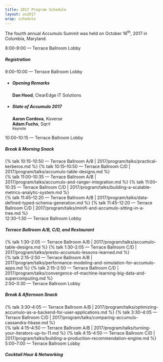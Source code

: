 ```yaml
---
title: 2017 Program Schedule
layout: as2017
wrap: schedule
---
```


<p class="text-center">
  The fourth annual Accumulo Summit was held on October 16<sup>th</sup>, 2017 in Columbia, Maryland.
</p>


<div class="card-deck">
  <div class="card">
    <div class="card-header">8:00–9:00 — Terrace Ballroom Lobby</div>
    <div class="card-body">
      <h5 class="card-title mb-0"><i class="fas fa-check"></i> Registration</h5>
    </div>
  </div>
</div>

<div class="card-deck">
  <div class="card">
    <div class="card-header">9:00–10:00 — Terrace Ballroom Lobby</div>
    <ul class="list-group list-group-flush">
      <li class="list-group-item">
        <h5 class="card-title">Opening Remarks</h5>
        <div class="m-0">
          <i class="fas fa-user"></i> <strong>Dan Hood</strong>, ClearEdge IT Solutions
        </div>
      </li>
      <li class="list-group-item">
        <h5 class="card-title">State of Accumulo 2017</h5>
        <div class="m-0"><i class="fas fa-user"></i> <strong>Aaron Cordova</strong>, Koverse</div>
        <div class="m-0"><i class="fas fa-user"></i> <strong>Adam Fuchs</strong>, Sqrrl</div>
        <div class="mt-2"><small><span class="badge badge-keynote py-2 px-2">Keynote</span></small></div>
      </li>
    </ul>
  </div>
</div>

<div class="card-deck">
  <div class="card">
    <div class="card-header">10:00–10:15 — Terrace Ballroom Lobby</div>
    <div class="card-body">
      <h5 class="card-title mb-0"><i class="fas fa-coffee"></i> Break & Morning Snack</h5>
    </div>
  </div>
</div>

<div class="card-deck">
  {% talk 10:15–10:50 — Terrace Ballroom A/B | 2017/program/talks/practical-kerberos.md %}
  {% talk 10:15–10:50 — Terrace Ballroom C/D | 2017/program/talks/accumulo-table-designs.md %}
</div>

<div class="card-deck">
  {% talk 11:00–10:35 — Terrace Ballroom A/B | 2017/program/talks/accumulo-and-ranger-integration.md %}
  {% talk 11:00–10:35 — Terrace Ballroom C/D | 2017/program/talks/building-a-scalable-metrics-analytic-system.md %}
</div>

<div class="card-deck">
  {% talk 11:45–12:20 — Terrace Ballroom A/B | 2017/program/talks/data-defined-typed-schema-generation.md %}
  {% talk 11:45–12:20 — Terrace Ballroom C/D | 2017/program/talks/minifi-and-accumulo-sitting-in-a-tree.md %}
</div>

<div class="card-deck">
  <div class="card">
    <div class="card-header">12:30–1:30 — Terrace Ballroom Lobby</div>
    <div class="card-body">
      <h5 class="card-title mb-0"><i class="fas fa-utensils"></i> Terrace Ballroom A/B, C/D, and Restaurant</h5>
    </div>
  </div>
</div>

<div class="card-deck">
  {% talk 1:30–2:05 — Terrace Ballroom A/B | 2017/program/talks/accumulo-table-designs.md %}
  {% talk 1:30–2:05 — Terrace Ballroom C/D | 2017/program/talks/presto-accumulo-lessons-learned.md %}
</div>

<div class="card-deck">
  {% talk 2:15–2:50 — Terrace Ballroom A/B | 2017/program/talks/performance-modeling-and-simulation-for-accumulo-apps.md %}
  {% talk 2:15–2:50 — Terrace Ballroom C/D | 2017/program/talks/convergence-of-machine-learning-big-data-and-supercomputing.md %}
</div>


<div class="card-deck">
  <div class="card">
    <div class="card-header">2:50–3:30 — Terrace Ballroom Lobby</div>
    <div class="card-body">
      <h5 class="card-title mb-0"><i class="fas fa-coffee"></i> Break &amp; Afternoon Snack</h5>
    </div>
  </div>
</div>


<div class="card-deck">
  {% talk 3:30–4:05 — Terrace Ballroom A/B | 2017/program/talks/optimizing-accumulo-as-a-backend-for-user-applications.md %}
  {% talk 3:30–4:05 — Terrace Ballroom C/D | 2017/program/talks/comparing-accumulo-cassandra-hbase.md %}
</div>


<div class="card-deck">
  {% talk 4:15–4:50 — Terrace Ballroom A/B | 2017/program/talks/turning-your-iterators-up-to-11.md %}
  {% talk 4:15–4:50 — Terrace Ballroom C/D | 2017/program/talks/building-a-production-recommendation-engine.md %}
</div>


<div class="card-deck">
  <div class="card">
    <div class="card-header">5:00–7:00 — Terrace Ballroom Lobby</div>
    <div class="card-body">
      <h5 class="card-title mb-0"><i class="fas fa-glass-martini"></i> Cocktail Hour &amp; Networking</h5>
    </div>
  </div>
</div>

